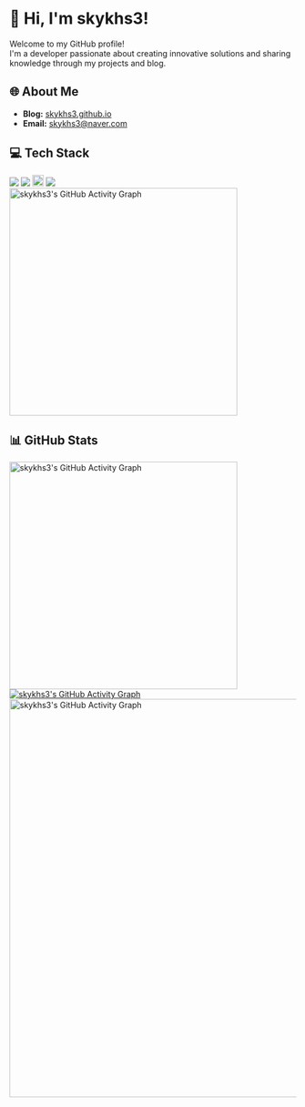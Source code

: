 # 👋 Hi, I'm skykhs3!

Welcome to my GitHub profile!  
I'm a developer passionate about creating innovative solutions and sharing knowledge through my projects and blog.

## 🌐 About Me
- **Blog:** [skykhs3.github.io](https://skykhs3.github.io)
- **Email:** [skykhs3@naver.com](mailto:sky.khs3@naver.com)

## 💻 Tech Stack
<div align="left">
  <img src="https://img.shields.io/badge/Express.js-000000?logo=express&logoColor=fff&style=flat">
  <img src="https://img.shields.io/badge/Flutter-02569B?style=flat&logo=flutter&logoColor=white">
  <img src="https://img.shields.io/badge/-Next_JS-black?style=for-the-badge&logoColor=white&logo=nextdotjs&color=000000" height="20px">
  <img src="https://img.shields.io/badge/-C++-blue?logo=cplusplus">
</div>

<a href="https://solved.ac/profile/skykhs3/">
  <img align="center" src="http://mazassumnida.wtf/api/v2/generate_badge?boj=skykhs3" alt="skykhs3's GitHub Activity Graph" style="width: 400px;"/>
</a>

## 📊 GitHub Stats

<a href="https://github.com/skykhs3">
  <img align="center" src="https://github-readme-stats.vercel.app/api?username=skykhs3&show_icons=true&theme=dark" alt="skykhs3's GitHub Activity Graph" style="width: 400px;"/>
</a>

<a href="https://github.com/skykhs3" style="width: 400px; height:167px">
  <img align="center" src="https://github-readme-stats.vercel.app/api/top-langs/?username=skykhs3&theme=dark&layout=compact" alt="skykhs3's GitHub Activity Graph"/>
</a>

<a href="https://github.com/skykhs3">
  <img align="center" src="https://github-readme-activity-graph.vercel.app/graph?username=skykhs3&theme=react-dark" alt="skykhs3's GitHub Activity Graph" style="width: 700px;"/>
</a>
